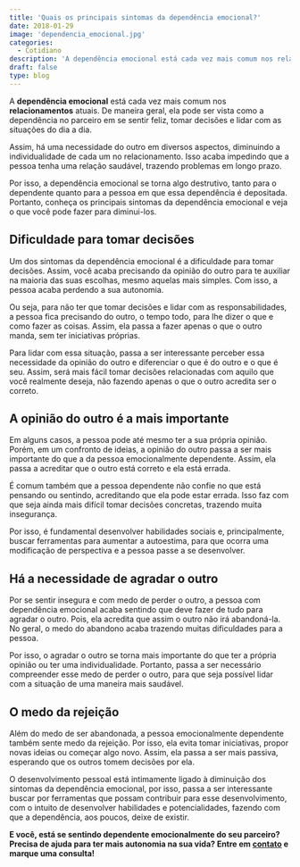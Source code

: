 ```yaml
---
title: 'Quais os principais sintomas da dependência emocional?'
date: 2018-01-29
image: 'dependencia_emocional.jpg'
categories:
  - Cotidiano
description: 'A dependência emocional está cada vez mais comum nos relacionamentos atuais. De maneira geral, ela pode ser vista como a dependência no parceiro em se...'
draft: false
type: blog
---
```


A **dependência emocional** está cada vez mais comum nos **relacionamentos** atuais. De maneira geral, ela pode ser vista como a dependência no parceiro em se sentir feliz, tomar decisões e lidar com as situações do dia a dia.

Assim, há uma necessidade do outro em diversos aspectos, diminuindo a individualidade de cada um no relacionamento. Isso acaba impedindo que a pessoa tenha uma relação saudável, trazendo problemas em longo prazo.

Por isso, a dependência emocional se torna algo destrutivo, tanto para o dependente quanto para a pessoa em que essa dependência é depositada. Portanto, conheça os principais sintomas da dependência emocional e veja o que você pode fazer para diminui-los.

## **Dificuldade para tomar decisões**

Um dos sintomas da dependência emocional é a dificuldade para tomar decisões. Assim, você acaba precisando da opinião do outro para te auxiliar na maioria das suas escolhas, mesmo aquelas mais simples. Com isso, a pessoa acaba perdendo a sua autonomia.

Ou seja, para não ter que tomar decisões e lidar com as responsabilidades, a pessoa fica precisando do outro, o tempo todo, para lhe dizer o que e como fazer as coisas. Assim, ela passa a fazer apenas o que o outro manda, sem ter iniciativas próprias.

Para lidar com essa situação, passa a ser interessante perceber essa necessidade da opinião do outro e diferenciar o que é do outro e o que é seu. Assim, será mais fácil tomar decisões relacionadas com aquilo que você realmente deseja, não fazendo apenas o que o outro acredita ser o correto.

## **A opinião do outro é a mais importante**

Em alguns casos, a pessoa pode até mesmo ter a sua própria opinião. Porém, em um confronto de ideias, a opinião do outro passa a ser mais importante do que a da pessoa emocionalmente dependente. Assim, ela passa a acreditar que o outro está correto e ela está errada.

É comum também que a pessoa dependente não confie no que está pensando ou sentindo, acreditando que ela pode estar errada. Isso faz com que seja ainda mais difícil tomar decisões concretas, trazendo muita insegurança.

Por isso, é fundamental desenvolver habilidades sociais e, principalmente, buscar ferramentas para aumentar a autoestima, para que ocorra uma modificação de perspectiva e a pessoa passe a se desenvolver.

## **Há a necessidade de agradar o outro**

Por se sentir insegura e com medo de perder o outro, a pessoa com dependência emocional acaba sentindo que deve fazer de tudo para agradar o outro. Pois, ela acredita que assim o outro não irá abandoná-la. No geral, o medo do abandono acaba trazendo muitas dificuldades para a pessoa.

Por isso, o agradar o outro se torna mais importante do que ter a própria opinião ou ter uma individualidade. Portanto, passa a ser necessário compreender esse medo de perder o outro, para que seja possível lidar com a situação de uma maneira mais saudável.

## **O medo da rejeição**

Além do medo de ser abandonada, a pessoa emocionalmente dependente também sente medo da rejeição. Por isso, ela evita tomar iniciativas, propor novas ideias ou começar algo novo. Assim, ela passa a ser mais passiva, esperando que os outros tomem decisões por ela.

O desenvolvimento pessoal está intimamente ligado à diminuição dos sintomas da dependência emocional, por isso, passa a ser interessante buscar por ferramentas que possam contribuir para esse desenvolvimento, com o intuito de desenvolver habilidades e potencialidades, fazendo com que a dependência, aos poucos, deixe de existir.

**E você, está se sentindo dependente emocionalmente do seu parceiro? Precisa de ajuda para ter mais autonomia na sua vida? Entre em [contato](/contato/) e marque uma consulta!**
